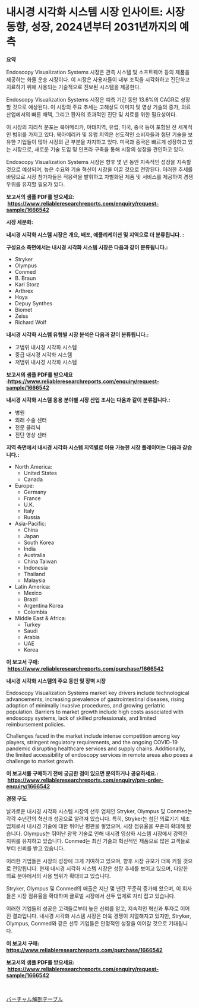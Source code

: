 <p><h1>내시경 시각화 시스템 시장 인사이트: 시장 동향, 성장, 2024년부터 2031년까지의 예측</h1></p><p><strong>요약</strong></p>
<p><p>Endoscopy Visualization Systems 시장은 관측 시스템 및 소프트웨어 등의 제품을 제공하는 화물 운송 시장이다. 이 시장은 사용자들이 내부 조직을 시각화하고 진단하고 치료하기 위해 사용되는 기술적으로 진보된 시스템을 제공한다.</p><p>Endoscopy Visualization Systems 시장은 예측 기간 동안 13.6%의 CAGR로 성장할 것으로 예상된다. 이 시장의 주요 추세는 고해상도 이미지 및 영상 기술의 증가, 의료 산업에서의 빠른 채택, 그리고 환자의 효과적인 진단 및 치료를 위한 필요성이다.</p><p>이 시장의 지리적 분포는 북아메리카, 아태지역, 유럽, 미국, 중국 등이 포함된 전 세계적인 범위를 가지고 있다. 북아메리카 및 유럽 지역은 선도적인 소비자들과 첨단 기술을 보유한 기업들이 많아 시장의 큰 부분을 차지하고 있다. 미국과 중국은 빠르게 성장하고 있는 시장으로, 새로운 기술 도입 및 인프라 구축을 통해 시장의 성장을 견인하고 있다.</p><p>Endoscopy Visualization Systems 시장은 향후 몇 년 동안 지속적인 성장을 지속할 것으로 예상되며, 높은 수요와 기술 혁신이 시장을 이끌 것으로 전망된다. 이러한 추세를 바탕으로 시장 참가자들은 적응력을 발휘하고 차별화된 제품 및 서비스를 제공하여 경쟁우위를 유지할 필요가 있다.</p></p>
<p><strong>보고서의 샘플 PDF를 받으세요: &nbsp;<a href="https://www.reliableresearchreports.com/enquiry/request-sample/1666542">https://www.reliableresearchreports.com/enquiry/request-sample/1666542</a></strong></p>
<p><strong>시장 세분화:</strong></p>
<p><strong> 내시경 시각화 시스템 시장은 개요, 배포, 애플리케이션 및 지역으로 더 분류됩니다. :</strong></p>
<p><strong>구성요소 측면에서는 내시경 시각화 시스템 시장은 다음과 같이 분류됩니다.:</strong></p>
<p><ul><li>Stryker</li><li>Olympus</li><li>Conmed</li><li>B. Braun</li><li>Karl Storz</li><li>Arthrex</li><li>Hoya</li><li>Depuy Synthes</li><li>Biomet</li><li>Zeiss</li><li>Richard Wolf</li></ul></p>
<p><strong> 내시경 시각화 시스템 유형별 시장 분석은 다음과 같이 분류됩니다.:</strong></p>
<p><ul><li>고범위 내시경 시각화 시스템</li><li>중급 내시경 시각화 시스템</li><li>저범위 내시경 시각화 시스템</li></ul></p>
<p><strong>보고서의 샘플 PDF를 받으세요 :<a href="https://www.reliableresearchreports.com/enquiry/request-sample/1666542">https://www.reliableresearchreports.com/enquiry/request-sample/1666542</a></strong></p>
<p><strong> 내시경 시각화 시스템 응용 분야별 시장 산업 조사는 다음과 같이 분류됩니다.:</strong></p>
<p><ul><li>병원</li><li>외래 수술 센터</li><li>전문 클리닉</li><li>진단 영상 센터</li></ul></p>
<p><strong>지역 측면에서 내시경 시각화 시스템 지역별로 이용 가능한 시장 플레이어는 다음과 같습니다.:</strong></p>
<p><ul>
    <li>
        North America:
        <ul>
            <li>United States</li>
            <li>Canada</li>
        </ul>
    </li>
    <li>
        Europe:
        <ul>
            <li>Germany</li>
            <li>France</li>
            <li>U.K.</li>
            <li>Italy</li>
            <li>Russia</li>
        </ul>
    </li>
    <li>
        Asia-Pacific:
        <ul>
            <li>China</li>
            <li>Japan</li>
            <li>South Korea</li>
            <li>India</li>
            <li>Australia</li>
            <li>China Taiwan</li>
            <li>Indonesia</li>
            <li>Thailand</li>
            <li>Malaysia</li>
        </ul>
    </li>
    <li>
        Latin America:
        <ul>
            <li>Mexico</li>
            <li>Brazil</li>
            <li>Argentina Korea</li>
            <li>Colombia</li>
        </ul>
    </li>
    <li>
        Middle East & Africa:
        <ul>
            <li>Turkey</li>
            <li>Saudi</li>
            <li>Arabia</li>
            <li>UAE</li>
            <li>Korea</li>
        </ul>
    </li>
    </ul></p>
<p><strong>이 보고서 구매: &nbsp;<a href="https://www.reliableresearchreports.com/purchase/1666542">https://www.reliableresearchreports.com/purchase/1666542</a></strong></p>
<p><strong>내시경 시각화 시스템의 주요 동인 및 장벽 시장</strong></p>
<p><p>Endoscopy Visualization Systems market key drivers include technological advancements, increasing prevalence of gastrointestinal diseases, rising adoption of minimally invasive procedures, and growing geriatric population. Barriers to market growth include high costs associated with endoscopy systems, lack of skilled professionals, and limited reimbursement policies.</p><p>Challenges faced in the market include intense competition among key players, stringent regulatory requirements, and the ongoing COVID-19 pandemic disrupting healthcare services and supply chains. Additionally, the limited accessibility of endoscopy services in remote areas also poses a challenge to market growth.</p></p>
<p><strong>이 보고서를 구매하기 전에 궁금한 점이 있으면 문의하거나 공유하세요.: &nbsp;<a href="https://www.reliableresearchreports.com/enquiry/pre-order-enquiry/1666542">https://www.reliableresearchreports.com/enquiry/pre-order-enquiry/1666542</a></strong></p>
<p><strong>경쟁 구도</strong></p>
<p><p>날카로운 내시경 시각화 시스템 시장의 선두 업체인 Stryker, Olympus 및 Conmed는 각각 수년간의 혁신과 성공으로 알려져 있습니다. 특히, Stryker는 첨단 의료기기 제조업체로서 내시경 기술에 대한 뛰어난 평판을 쌓았으며, 시장 점유율을 꾸준히 확대해 왔습니다. Olympus는 뛰어난 광학 기술로 인해 내시경 영상화 시스템 시장에서 강력한 지위를 유지하고 있습니다. Conmed는 최신 기술과 혁신적인 제품으로 많은 고객들로부터 신뢰를 받고 있습니다.</p><p>이러한 기업들은 시장의 성장에 크게 기여하고 있으며, 향후 시장 규모가 더욱 커질 것으로 전망됩니다. 현재 내시경 시각화 시스템 시장은 성장 추세를 보이고 있으며, 다양한 의료 분야에서의 사용 범위가 확대되고 있습니다.</p><p>Stryker, Olympus 및 Conmed의 매출은 지난 몇 년간 꾸준히 증가해 왔으며, 이 회사들은 시장 점유율을 확대하며 글로벌 시장에서 선두 업체로 자리 잡고 있습니다.</p><p>이러한 기업들의 성공은 고객들로부터 높은 신뢰를 얻고, 지속적인 혁신과 투자로 이어진 결과입니다. 내시경 시각화 시스템 시장은 더욱 경쟁이 치열해지고 있지만, Stryker, Olympus, Conmed와 같은 선두 기업들은 안정적인 성장을 이어갈 것으로 기대됩니다.</p></p>
<p><strong>이 보고서 구매: &nbsp; <a href="https://www.reliableresearchreports.com/purchase/1666542">https://www.reliableresearchreports.com/purchase/1666542</a></strong></p>
<p><strong>보고서의 샘플 PDF를 받으세요: &nbsp;<a href="https://www.reliableresearchreports.com/enquiry/request-sample/1666542">https://www.reliableresearchreports.com/enquiry/request-sample/1666542</a></strong><strong></strong></p>
<p>&nbsp;</p>
<p><p><a href="https://github.com/Sophiaard2003/Market-Research-Report-List-1/blob/main/409354415163.md">バーチャル解剖テーブル</a></p></p>